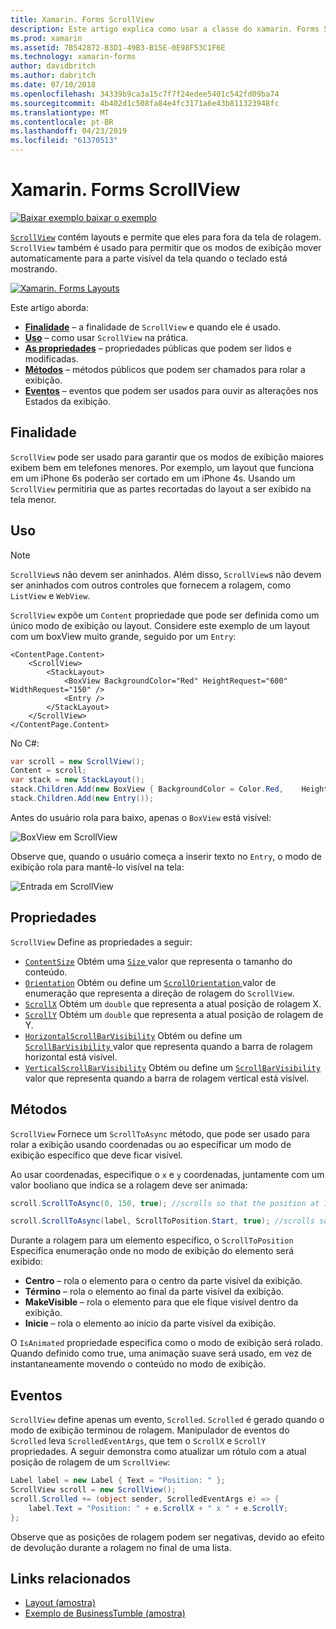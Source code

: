 ```yaml
---
title: Xamarin. Forms ScrollView
description: Este artigo explica como usar a classe do xamarin. Forms ScrollView para apresentar os layouts que não cabem em apenas uma única tela, e que têm conteúdo liberar espaço para o teclado.
ms.prod: xamarin
ms.assetid: 7B542872-B3D1-49B3-B15E-0E98F53C1F6E
ms.technology: xamarin-forms
author: davidbritch
ms.author: dabritch
ms.date: 07/10/2018
ms.openlocfilehash: 34339b9ca3a15c7f7f24edee5401c542fd09ba74
ms.sourcegitcommit: 4b402d1c508fa84e4fc3171a6e43b811323948fc
ms.translationtype: MT
ms.contentlocale: pt-BR
ms.lasthandoff: 04/23/2019
ms.locfileid: "61370513"
---
```

# <a name="xamarinforms-scrollview"></a>Xamarin. Forms ScrollView

[![Baixar exemplo](~/media/shared/download.png) baixar o exemplo](https://developer.xamarin.com/samples/xamarin-forms/UserInterface/Layout/)

[`ScrollView`](xref:Xamarin.Forms.ScrollView) contém layouts e permite que eles para fora da tela de rolagem. `ScrollView` também é usado para permitir que os modos de exibição mover automaticamente para a parte visível da tela quando o teclado está mostrando.

[![](scroll-view-images/layouts-sml.png "Xamarin. Forms Layouts")](scroll-view-images/layouts.png#lightbox "Layouts do xamarin. Forms")

Este artigo aborda:

- **[Finalidade](#purpose)**  &ndash; a finalidade de `ScrollView` e quando ele é usado.
- **[Uso](#usage)**  &ndash; como usar `ScrollView` na prática.
- **[As propriedades](#properties)**  &ndash; propriedades públicas que podem ser lidos e modificadas.
- **[Métodos](#methods)**  &ndash; métodos públicos que podem ser chamados para rolar a exibição.
- **[Eventos](#events)**  &ndash; eventos que podem ser usados para ouvir as alterações nos Estados da exibição.

## <a name="purpose"></a>Finalidade

`ScrollView` pode ser usado para garantir que os modos de exibição maiores exibem bem em telefones menores. Por exemplo, um layout que funciona em um iPhone 6s poderão ser cortado em um iPhone 4s. Usando um `ScrollView` permitiria que as partes recortadas do layout a ser exibido na tela menor.

## <a name="usage"></a>Uso

> [!NOTE]
> `ScrollView`s não devem ser aninhados. Além disso, `ScrollView`s não devem ser aninhados com outros controles que fornecem a rolagem, como `ListView` e `WebView`.

`ScrollView` expõe um `Content` propriedade que pode ser definida como um único modo de exibição ou layout. Considere este exemplo de um layout com um boxView muito grande, seguido por um `Entry`:

```xaml
<ContentPage.Content>
    <ScrollView>
        <StackLayout>
            <BoxView BackgroundColor="Red" HeightRequest="600" WidthRequest="150" />
            <Entry />
        </StackLayout>
    </ScrollView>
</ContentPage.Content>
```

No C#:

```csharp
var scroll = new ScrollView();
Content = scroll;
var stack = new StackLayout();
stack.Children.Add(new BoxView { BackgroundColor = Color.Red,    HeightRequest = 600, WidthRequest = 600 });
stack.Children.Add(new Entry());
```

Antes do usuário rola para baixo, apenas o `BoxView` está visível:

![](scroll-view-images/scroll-start.png "BoxView em ScrollView")

Observe que, quando o usuário começa a inserir texto no `Entry`, o modo de exibição rola para mantê-lo visível na tela:

![](scroll-view-images/scroll-end.png "Entrada em ScrollView")

## <a name="properties"></a>Propriedades

`ScrollView` Define as propriedades a seguir:

- [`ContentSize`](xref:Xamarin.Forms.ScrollView.ContentSizeProperty) Obtém uma [ `Size` ](xref:Xamarin.Forms.Size) valor que representa o tamanho do conteúdo.
- [`Orientation`](xref:Xamarin.Forms.ScrollView.OrientationProperty) Obtém ou define um [ `ScrollOrientation` ](xref:Xamarin.Forms.ScrollOrientation) valor de enumeração que representa a direção de rolagem do `ScrollView`.
- [`ScrollX`](xref:Xamarin.Forms.ScrollView.ScrollXProperty) Obtém um `double` que representa a atual posição de rolagem X.
- [`ScrollY`](xref:Xamarin.Forms.ScrollView.ScrollYProperty) Obtém um `double` que representa a atual posição de rolagem de Y.
- [`HorizontalScrollBarVisibility`](xref:Xamarin.Forms.ScrollView.HorizontalScrollBarVisibilityProperty) Obtém ou define um [ `ScrollBarVisibility` ](xref:Xamarin.Forms.ScrollBarVisibility) valor que representa quando a barra de rolagem horizontal está visível.
- [`VerticalScrollBarVisibility`](xref:Xamarin.Forms.ScrollView.VerticalScrollBarVisibilityProperty) Obtém ou define um [ `ScrollBarVisibility` ](xref:Xamarin.Forms.ScrollBarVisibility) valor que representa quando a barra de rolagem vertical está visível.

## <a name="methods"></a>Métodos

`ScrollView` Fornece um `ScrollToAsync` método, que pode ser usado para rolar a exibição usando coordenadas ou ao especificar um modo de exibição específico que deve ficar visível.

Ao usar coordenadas, especifique o `x` e `y` coordenadas, juntamente com um valor booliano que indica se a rolagem deve ser animada:

```csharp
scroll.ScrollToAsync(0, 150, true); //scrolls so that the position at 150px from the top is visible

scroll.ScrollToAsync(label, ScrollToPosition.Start, true); //scrolls so that the label is at the start of the list
```

Durante a rolagem para um elemento específico, o `ScrollToPosition` Especifica enumeração onde no modo de exibição do elemento será exibido:

- **Centro** &ndash; rola o elemento para o centro da parte visível da exibição.
- **Término** &ndash; rola o elemento ao final da parte visível da exibição.
- **MakeVisible** &ndash; rola o elemento para que ele fique visível dentro da exibição.
- **Inicie** &ndash; rola o elemento ao início da parte visível da exibição.

O `IsAnimated` propriedade especifica como o modo de exibição será rolado. Quando definido como true, uma animação suave será usado, em vez de instantaneamente movendo o conteúdo no modo de exibição.

## <a name="events"></a>Eventos

`ScrollView` define apenas um evento, `Scrolled`. `Scrolled` é gerado quando o modo de exibição terminou de rolagem. Manipulador de eventos do `Scrolled` leva `ScrolledEventArgs`, que tem o `ScrollX` e `ScrollY` propriedades. A seguir demonstra como atualizar um rótulo com a atual posição de rolagem de um `ScrollView`:

```csharp
Label label = new Label { Text = "Position: " };
ScrollView scroll = new ScrollView();
scroll.Scrolled += (object sender, ScrolledEventArgs e) => {
    label.Text = "Position: " + e.ScrollX + " x " + e.ScrollY;
};
```

Observe que as posições de rolagem podem ser negativas, devido ao efeito de devolução durante a rolagem no final de uma lista.


## <a name="related-links"></a>Links relacionados

- [Layout (amostra)](https://developer.xamarin.com/samples/xamarin-forms/UserInterface/Layout/)
- [Exemplo de BusinessTumble (amostra)](https://developer.xamarin.com/samples/xamarin-forms/UserInterface/BusinessTumble/)
